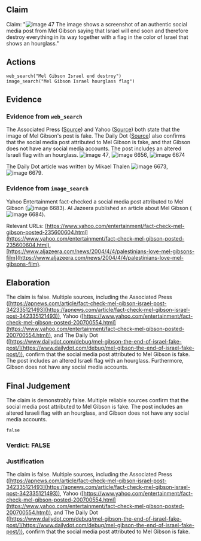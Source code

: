 ## Claim
Claim: "![image 47](media/76.jpg) The image shows a screenshot of an authentic social media post from Mel Gibson saying that Israel will end soon and therefore destroy everything in its way together with a flag in the color of Israel that shows an hourglass."

## Actions
```
web_search("Mel Gibson Israel end destroy")
image_search("Mel Gibson Israel hourglass flag")
```

## Evidence
### Evidence from `web_search`
The Associated Press ([Source](https://apnews.com/article/fact-check-mel-gibson-israel-post-342335121493)) and Yahoo ([Source](https://www.yahoo.com/entertainment/fact-check-mel-gibson-posted-200700554.html)) both state that the image of Mel Gibson's post is fake. The Daily Dot ([Source](https://www.dailydot.com/debug/mel-gibson-the-end-of-israel-fake-post/)) also confirms that the social media post attributed to Mel Gibson is fake, and that Gibson does not have any social media accounts. The post includes an altered Israeli flag with an hourglass. ![image 47](media/76.jpg), ![image 6656](media/2025-08-29_20-02-1756497762-352064.jpg), ![image 6674](media/2025-08-29_20-02-1756497777-225520.jpg)

The Daily Dot article was written by Mikael Thalen ![image 6673](media/2025-08-29_20-02-1756497776-586459.jpg), ![image 6679](media/2025-08-29_20-03-1756497783-761776.jpg).


### Evidence from `image_search`
Yahoo Entertainment fact-checked a social media post attributed to Mel Gibson (![image 6683](media/2025-08-29_20-03-1756497793-635142.jpg)). Al Jazeera published an article about Mel Gibson (![image 6684](media/2025-08-29_20-03-1756497793-928984.jpg)).

Relevant URLs: [https://www.yahoo.com/entertainment/fact-check-mel-gibson-posted-235600604.html](https://www.yahoo.com/entertainment/fact-check-mel-gibson-posted-235600604.html), [https://www.aljazeera.com/news/2004/4/4/palestinians-love-mel-gibsons-film](https://www.aljazeera.com/news/2004/4/4/palestinians-love-mel-gibsons-film).


## Elaboration
The claim is false. Multiple sources, including the Associated Press ([https://apnews.com/article/fact-check-mel-gibson-israel-post-342335121493](https://apnews.com/article/fact-check-mel-gibson-israel-post-342335121493)), Yahoo ([https://www.yahoo.com/entertainment/fact-check-mel-gibson-posted-200700554.html](https://www.yahoo.com/entertainment/fact-check-mel-gibson-posted-200700554.html)), and The Daily Dot ([https://www.dailydot.com/debug/mel-gibson-the-end-of-israel-fake-post/](https://www.dailydot.com/debug/mel-gibson-the-end-of-israel-fake-post/)), confirm that the social media post attributed to Mel Gibson is fake. The post includes an altered Israeli flag with an hourglass. Furthermore, Gibson does not have any social media accounts.


## Final Judgement
The claim is demonstrably false. Multiple reliable sources confirm that the social media post attributed to Mel Gibson is fake. The post includes an altered Israeli flag with an hourglass, and Gibson does not have any social media accounts.

`false`

### Verdict: FALSE

### Justification
The claim is false. Multiple sources, including the Associated Press ([https://apnews.com/article/fact-check-mel-gibson-israel-post-342335121493](https://apnews.com/article/fact-check-mel-gibson-israel-post-342335121493)), Yahoo ([https://www.yahoo.com/entertainment/fact-check-mel-gibson-posted-200700554.html](https://www.yahoo.com/entertainment/fact-check-mel-gibson-posted-200700554.html)), and The Daily Dot ([https://www.dailydot.com/debug/mel-gibson-the-end-of-israel-fake-post/](https://www.dailydot.com/debug/mel-gibson-the-end-of-israel-fake-post/)), confirm that the social media post attributed to Mel Gibson is fake.
